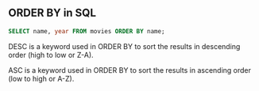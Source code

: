 ## ORDER BY in SQL 
```SQL
SELECT name, year FROM movies ORDER BY name;
```

DESC is a keyword used in ORDER BY to sort the results in descending order (high to low or Z-A).

ASC is a keyword used in ORDER BY to sort the results in ascending order (low to high or A-Z).